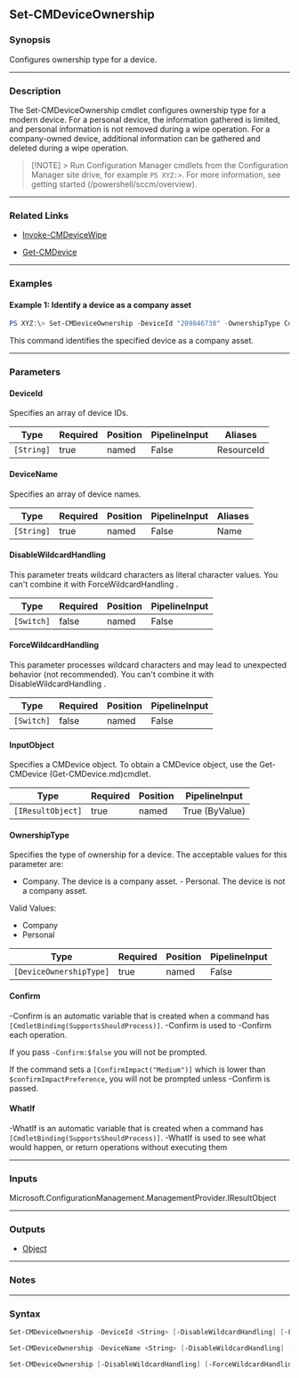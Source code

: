 Set-CMDeviceOwnership
---------------------




### Synopsis
Configures ownership type for a device.



---


### Description

The Set-CMDeviceOwnership cmdlet configures ownership type for a modern device. For a personal device, the information gathered is limited, and personal information is not removed during a wipe operation. For a company-owned device, additional information can be gathered and deleted during a wipe operation.



> [!NOTE] > Run Configuration Manager cmdlets from the Configuration Manager site drive, for example `PS XYZ:>`. For more information, see getting started (/powershell/sccm/overview).



---


### Related Links
* [Invoke-CMDeviceWipe](Invoke-CMDeviceWipe)



* [Get-CMDevice](Get-CMDevice)





---


### Examples
#### Example 1: Identify a device as a company asset
```PowerShell
PS XYZ:\> Set-CMDeviceOwnership -DeviceId "209846738" -OwnershipType Company
```
This command identifies the specified device as a company asset.


---


### Parameters
#### **DeviceId**

Specifies an array of device IDs.






|Type      |Required|Position|PipelineInput|Aliases   |
|----------|--------|--------|-------------|----------|
|`[String]`|true    |named   |False        |ResourceId|



#### **DeviceName**

Specifies an array of device names.






|Type      |Required|Position|PipelineInput|Aliases|
|----------|--------|--------|-------------|-------|
|`[String]`|true    |named   |False        |Name   |



#### **DisableWildcardHandling**

This parameter treats wildcard characters as literal character values. You can't combine it with ForceWildcardHandling .






|Type      |Required|Position|PipelineInput|
|----------|--------|--------|-------------|
|`[Switch]`|false   |named   |False        |



#### **ForceWildcardHandling**

This parameter processes wildcard characters and may lead to unexpected behavior (not recommended). You can't combine it with DisableWildcardHandling .






|Type      |Required|Position|PipelineInput|
|----------|--------|--------|-------------|
|`[Switch]`|false   |named   |False        |



#### **InputObject**

Specifies a CMDevice object. To obtain a CMDevice object, use the Get-CMDevice (Get-CMDevice.md)cmdlet.






|Type             |Required|Position|PipelineInput |
|-----------------|--------|--------|--------------|
|`[IResultObject]`|true    |named   |True (ByValue)|



#### **OwnershipType**

Specifies the type of ownership for a device. The acceptable values for this parameter are:


* Company. The device is a company asset. - Personal. The device is not a company asset.



Valid Values:

* Company
* Personal






|Type                   |Required|Position|PipelineInput|
|-----------------------|--------|--------|-------------|
|`[DeviceOwnershipType]`|true    |named   |False        |



#### **Confirm**
-Confirm is an automatic variable that is created when a command has ```[CmdletBinding(SupportsShouldProcess)]```.
-Confirm is used to -Confirm each operation.

If you pass ```-Confirm:$false``` you will not be prompted.


If the command sets a ```[ConfirmImpact("Medium")]``` which is lower than ```$confirmImpactPreference```, you will not be prompted unless -Confirm is passed.

#### **WhatIf**
-WhatIf is an automatic variable that is created when a command has ```[CmdletBinding(SupportsShouldProcess)]```.
-WhatIf is used to see what would happen, or return operations without executing them


---


### Inputs
Microsoft.ConfigurationManagement.ManagementProvider.IResultObject





---


### Outputs
* [Object](https://learn.microsoft.com/en-us/dotnet/api/System.Object)






---


### Notes




---


### Syntax
```PowerShell
Set-CMDeviceOwnership -DeviceId <String> [-DisableWildcardHandling] [-ForceWildcardHandling] -OwnershipType {Company | Personal} [-Confirm] [-WhatIf] [<CommonParameters>]
```
```PowerShell
Set-CMDeviceOwnership -DeviceName <String> [-DisableWildcardHandling] [-ForceWildcardHandling] -OwnershipType {Company | Personal} [-Confirm] [-WhatIf] [<CommonParameters>]
```
```PowerShell
Set-CMDeviceOwnership [-DisableWildcardHandling] [-ForceWildcardHandling] -InputObject <IResultObject> -OwnershipType {Company | Personal} [-Confirm] [-WhatIf] [<CommonParameters>]
```
